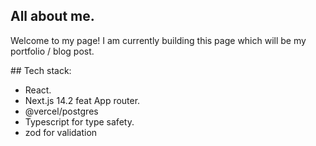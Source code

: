 

## All about me.

Welcome to my page!
I am currently building this page which will be my portfolio / blog post.

## Tech stack: 

- React.
- Next.js 14.2 feat App router.
- @vercel/postgres
- Typescript for type safety.
- zod for validation

